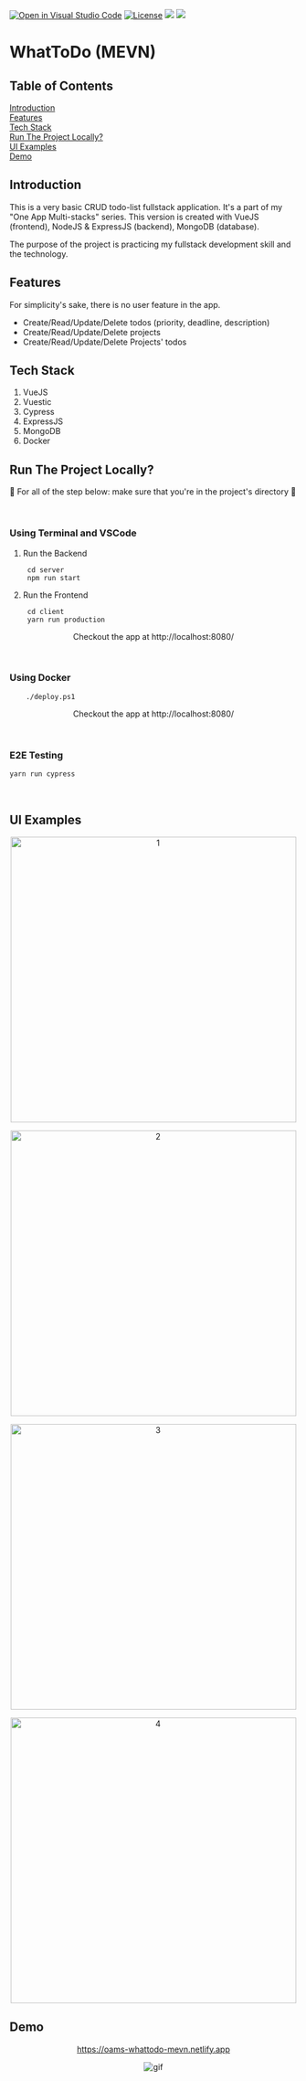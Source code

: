 [![Open in Visual Studio Code](https://open.vscode.dev/badges/open-in-vscode.svg)](https://open.vscode.dev/vincentlev/oams-whattodo-mevn-fullstack)
[![License](https://img.shields.io/badge/license-MIT-orange.svg?style=flat-square)](http://opensource.org/licenses/MIT)
![](https://img.shields.io/netlify/8c506cc0-ed1b-4198-9766-1be8928e807c?style=flat-square)
![](https://img.shields.io/github/issues-raw/VincentLeV/oams-whattodo-mevn-fullstack?style=flat-square)
<br/>

# WhatToDo (MEVN)

## Table of Contents
[Introduction](#introduction)
<br/>
[Features](#features)
<br/>
[Tech Stack](#tech-stack)
<br/>
[Run The Project Locally?](#run-the-project-locally)
<br/>
[UI Examples](#ui-examples)
<br/>
[Demo](#demo)

## Introduction
This is a very basic CRUD todo-list fullstack application. It's a part of my "One App Multi-stacks" series. This version is created with VueJS (frontend), NodeJS & ExpressJS (backend), MongoDB (database).

The purpose of the project is practicing my fullstack development skill and the technology. 

## Features
For simplicity's sake, there is no user feature in the app.

- Create/Read/Update/Delete todos (priority, deadline, description)
- Create/Read/Update/Delete projects
- Create/Read/Update/Delete Projects' todos

## Tech Stack
1. VueJS
2. Vuestic
3. Cypress
4. ExpressJS
5. MongoDB
6. Docker

## Run The Project Locally?

:loudspeaker: For all of the step below: make sure that you're in the project's directory :loudspeaker:

<br />

### Using Terminal and VSCode

1. Run the Backend
        
        cd server
        npm run start

2. Run the Frontend

        cd client
        yarn run production

<p align="center">Checkout the app at http://localhost:8080/</p>

<br />

### Using Docker

        ./deploy.ps1

<p align="center">Checkout the app at http://localhost:8080/</p>

<br />

### E2E Testing

    yarn run cypress

<br />

## UI Examples

<p align="center">
    <img src="https://user-images.githubusercontent.com/49280437/151970913-db9de6e2-42da-4817-9f32-177a79167549.jpg" alt="1" width="500px" />
</p>

<p align="center">
    <img src="https://user-images.githubusercontent.com/49280437/151970921-5f844029-c70f-4558-8534-61b49051d183.jpg" alt="2" width="500px" />
</p>

<p align="center">
    <img src="https://user-images.githubusercontent.com/49280437/151970929-d48cf0a6-d48b-4510-acb5-093c29e9faaa.jpg" alt="3" width="500px" />
</p>

<p align="center">
    <img src="https://user-images.githubusercontent.com/49280437/151970935-d37dcbee-6286-4345-97fa-6e382b38f538.jpg" alt="4" width="500px" />
</p>

## Demo

<a href="https://oams-whattodo-mevn.netlify.app" target="_blank">
    <p align="center">https://oams-whattodo-mevn.netlify.app</p>
</a>

<p align="center">
    <img src="https://user-images.githubusercontent.com/49280437/151970950-14506317-709d-42bc-8485-b84f8e626c5c.gif" alt="gif" />
</p>